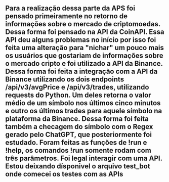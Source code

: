## Para a realização dessa parte da APS foi pensado primeiramente no retorno de informações sobre o mercado de criptomoedas. Dessa forma foi pensado na API da CoinAPI. Essa API deu alguns problemas no início por isso foi feita uma alteração para "nichar" um pouco mais os usuários que gostariam de informações sobre o mercado cripto e foi utilizado a API da Binance. Dessa forma foi feita a integração com a API da Binance utilizando os dois endpoints /api/v3/avgPrice e /api/v3/trades, utilizando requests do Python. Um deles retorna o valor médio de um símbolo nos últimos cinco minutos e outro os últimos trades para aquele símbolo na plataforma da Binance. Dessa forma foi feita também a checagem do símbolo com o Regex gerado pelo ChatGPT, que posteriormente foi estudado. Foram feitas as funções de !run e !help, os comandos !run somente rodam com três parâmetros. Foi legal interagir com uma API. Estou deixando dísponivel o arquivo test_bot onde comecei os testes com as APIs